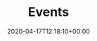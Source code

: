 ---
title : "Events"
description: "Every now and then we organise a special Event. Join us!"
date: 2020-04-17T12:18:10+00:00
lastmod: 2020-04-17T12:18:10+00:00
draft: false
weight: 41
---